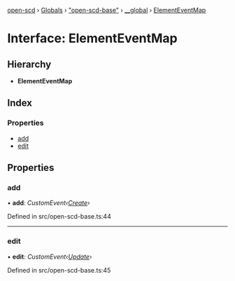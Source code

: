 [open-scd](../README.md) › [Globals](../globals.md) › ["open-scd-base"](../modules/_open_scd_base_.md) › [__global](../modules/_open_scd_base_.__global.md) › [ElementEventMap](_open_scd_base_.__global.elementeventmap.md)

# Interface: ElementEventMap

## Hierarchy

* **ElementEventMap**

## Index

### Properties

* [add](_open_scd_base_.__global.elementeventmap.md#add)
* [edit](_open_scd_base_.__global.elementeventmap.md#edit)

## Properties

###  add

• **add**: *CustomEvent‹[Create](_open_scd_base_.create.md)›*

Defined in src/open-scd-base.ts:44

___

###  edit

• **edit**: *CustomEvent‹[Update](_open_scd_base_.update.md)›*

Defined in src/open-scd-base.ts:45
